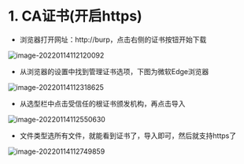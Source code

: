 # 1. CA证书(开启https)

- 浏览器打开网址：http://burp，点击右侧的证书按钮开始下载

![image-20220114112120092](C:/Users/herol/OneDrive/Document/GitHub/Figure_bed/main/image-20220114112120092.png)

- 从浏览器的设置中找到管理证书选项，下图为微软Edge浏览器

![image-20220114112318625](C:/Users/herol/OneDrive/Document/GitHub/Figure_bed/main/image-20220114112318625.png)

- 从选型栏中点击受信任的根证书颁发机构，再点击导入

![image-20220114112550630](C:/Users/herol/OneDrive/Document/GitHub/Figure_bed/main/image-20220114112550630.png)

- 文件类型选所有文件，就能看到证书了，导入即可，然后就支持https了

![image-20220114112749859](C:/Users/herol/OneDrive/Document/GitHub/Figure_bed/main/image-20220114112749859.png)